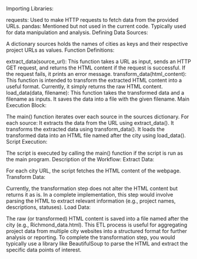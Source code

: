 Importing Libraries:

requests: Used to make HTTP requests to fetch data from the provided URLs.
pandas: Mentioned but not used in the current code. Typically used for data manipulation and analysis.
Defining Data Sources:

A dictionary sources holds the names of cities as keys and their respective project URLs as values.
Function Definitions:

extract_data(source_url): This function takes a URL as input, sends an HTTP GET request, and returns the HTML content if the request is successful. If the request fails, it prints an error message.
transform_data(html_content): This function is intended to transform the extracted HTML content into a useful format. Currently, it simply returns the raw HTML content.
load_data(data, filename): This function takes the transformed data and a filename as inputs. It saves the data into a file with the given filename.
Main Execution Block:

The main() function iterates over each source in the sources dictionary. For each source:
It extracts the data from the URL using extract_data().
It transforms the extracted data using transform_data().
It loads the transformed data into an HTML file named after the city using load_data().
Script Execution:

The script is executed by calling the main() function if the script is run as the main program.
Description of the Workflow:
Extract Data:

For each city URL, the script fetches the HTML content of the webpage.
Transform Data:

Currently, the transformation step does not alter the HTML content but returns it as is. In a complete implementation, this step would involve parsing the HTML to extract relevant information (e.g., project names, descriptions, statuses).
Load Data:

The raw (or transformed) HTML content is saved into a file named after the city (e.g., Richmond_data.html).
This ETL process is useful for aggregating project data from multiple city websites into a structured format for further analysis or reporting. To complete the transformation step, you would typically use a library like BeautifulSoup to parse the HTML and extract the specific data points of interest.
